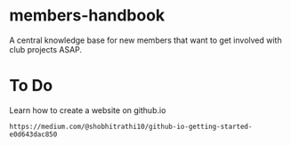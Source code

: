 # members-handbook
A central knowledge base for new members that want to get involved with club projects ASAP.

# To Do

Learn how to create a website on github.io
```
https://medium.com/@shobhitrathi10/github-io-getting-started-e0d643dac850
```
